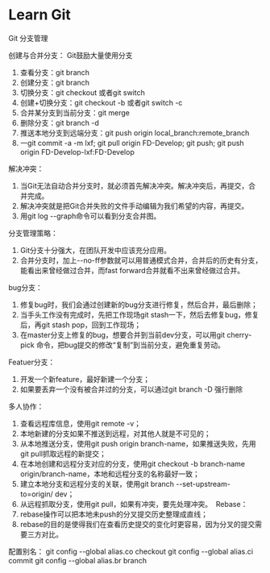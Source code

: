 # Learn Git

Git 分支管理

创建与合并分支：
Git鼓励大量使用分支
1. 查看分支：git branch
2. 创建分支：git branch <name>
3. 切换分支：git checkout <name>或者git switch <name>
4. 创建+切换分支：git checkout -b <name>或者git switch -c <name>
5. 合并某分支到当前分支：git merge <name>
6. 删除分支：git branch -d <name>
7. 推送本地分支到远端分支：git push origin local_branch:remote_branch
8. 一git commit -a -m lxf; git pull origin FD-Develop; git push; git push origin FD-Develop-lxf:FD-Develop

解决冲突：
1. 当Git无法自动合并分支时，就必须首先解决冲突。解决冲突后，再提交，合并完成。
2. 解决冲突就是把Git合并失败的文件手动编辑为我们希望的内容，再提交。
3. 用git log --graph命令可以看到分支合并图。

分支管理策略：
1. Git分支十分强大，在团队开发中应该充分应用。
2. 合并分支时，加上--no-ff参数就可以用普通模式合并，合并后的历史有分支，能看出来曾经做过合并，而fast forward合并就看不出来曾经做过合并。

bug分支：
1. 修复bug时，我们会通过创建新的bug分支进行修复，然后合并，最后删除；
2. 当手头工作没有完成时，先把工作现场git stash一下，然后去修复bug，修复后，再git stash pop，回到工作现场；
3. 在master分支上修复的bug，想要合并到当前dev分支，可以用git cherry-pick <commit>命令，把bug提交的修改“复制”到当前分支，避免重复劳动。

Featuer分支：
1. 开发一个新feature，最好新建一个分支；
2. 如果要丢弃一个没有被合并过的分支，可以通过git branch -D <name>强行删除

多人协作：
1. 查看远程库信息，使用git remote -v；
2. 本地新建的分支如果不推送到远程，对其他人就是不可见的；
3. 从本地推送分支，使用git push origin branch-name，如果推送失败，先用git pull抓取远程的新提交；
4. 在本地创建和远程分支对应的分支，使用git checkout -b branch-name origin/branch-name，本地和远程分支的名称最好一致；
5. 建立本地分支和远程分支的关联，使用git branch --set-upstream-to=origin/<branch> dev；
6. 从远程抓取分支，使用git pull，如果有冲突，要先处理冲突。 
Rebase：
1. rebase操作可以把本地未push的分叉提交历史整理成直线；
2. rebase的目的是使得我们在查看历史提交的变化时更容易，因为分叉的提交需要三方对比。

配置别名：
git config --global alias.co checkout
git config --global alias.ci commit
git config --global alias.br branch